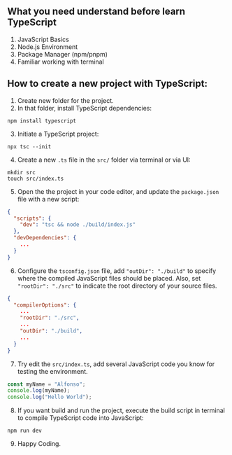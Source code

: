 ## What you need understand before learn TypeScript

1. JavaScript Basics
2. Node.js Environment
3. Package Manager (npm/pnpm)
4. Familiar working with terminal

## How to create a new project with TypeScript:

1. Create new folder for the project.
2. In that folder, install TypeScript dependencies:

```
npm install typescript
```

3. Initiate a TypeScript project:

```
npx tsc --init
```

4. Create a new `.ts` file in the `src/` folder via terminal or via UI:

```
mkdir src
touch src/index.ts
```

5. Open the the project in your code editor, and update the `package.json` file with a new script:

```json
{
  "scripts": {
    "dev": "tsc && node ./build/index.js"
  },
  "devDependencies": {
    ...
  }
}
```

6. Configure the `tsconfig.json` file, add `"outDir": "./build"` to specify where the compiled JavaScript files should be placed. Also, set `"rootDir": "./src"` to indicate the root directory of your source files.

```json
{
  "compilerOptions": {
    ...
    "rootDir": "./src",
    ...
    "outDir": "./build",
    ...
  }
}
```

7. Try edit the `src/index.ts`, add several JavaScript code you know for testing the environment.

```ts
const myName = "Alfonso";
console.log(myName);
console.log("Hello World");
```

8. If you want build and run the project, execute the build script in terminal to compile TypeScript code into JavaScript:

```
npm run dev
```

9. Happy Coding.
